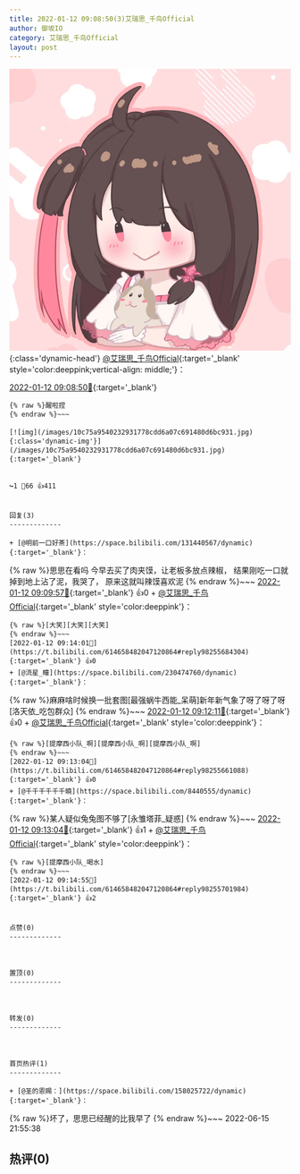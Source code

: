 ```yaml
---
title: 2022-01-12 09:08:50(3)艾瑞思_千鸟Official
author: 御坂IO
category: 艾瑞思_千鸟Official
layout: post
---
```


![img](/images/7e08840c56f251de28bdf766b647bd5fe9a5d50a.jpg){:class='dynamic-head'}
[@艾瑞思_千鸟Official](https://space.bilibili.com/1090010845/dynamic){:target='_blank' style='color:deeppink;vertical-align: middle;'}：

[2022-01-12 09:08:50🔗](https://t.bilibili.com/614658482047120864){:target='_blank'}

~~~
{% raw %}醒啦捏
{% endraw %}~~~

[![img](/images/10c75a9540232931778cdd6a07c691480d6bc931.jpg){:class='dynamic-img'}](/images/10c75a9540232931778cdd6a07c691480d6bc931.jpg){:target='_blank'}


↪️1 💬66 👍411


回复(3)
-------------

+ [@明前一口好茶](https://space.bilibili.com/131440567/dynamic){:target='_blank'}：
~~~
{% raw %}思思在看吗
今早去买了肉夹馍，让老板多放点辣椒，
结果刚吃一口就掉到地上沾了泥，我哭了，
原来这就叫辣馍喜欢泥
{% endraw %}~~~
[2022-01-12 09:09:57🔗](https://t.bilibili.com/614658482047120864#reply98255438400){:target='_blank'} 👍0
    + [@艾瑞思_千鸟Official](https://space.bilibili.com/1090010845/dynamic){:target='_blank' style='color:deeppink'}：
~~~
{% raw %}[大笑][大笑][大笑]
{% endraw %}~~~
[2022-01-12 09:14:01🔗](https://t.bilibili.com/614658482047120864#reply98255684304){:target='_blank'} 👍0
+ [@流星_瞳](https://space.bilibili.com/230474760/dynamic){:target='_blank'}：
~~~
{% raw %}麻麻啥时候换一批套图[最强蜗牛西能_呆萌]新年新气象了呀了呀了呀[洛天依_吃包群众]
{% endraw %}~~~
[2022-01-12 09:12:11🔗](https://t.bilibili.com/614658482047120864#reply98255566416){:target='_blank'} 👍0
    + [@艾瑞思_千鸟Official](https://space.bilibili.com/1090010845/dynamic){:target='_blank' style='color:deeppink'}：
~~~
{% raw %}[提摩西小队_啊][提摩西小队_啊][提摩西小队_啊]
{% endraw %}~~~
[2022-01-12 09:13:04🔗](https://t.bilibili.com/614658482047120864#reply98255661088){:target='_blank'} 👍0
+ [@千千千千千千曉](https://space.bilibili.com/8440555/dynamic){:target='_blank'}：
~~~
{% raw %}某人疑似兔兔图不够了[永雏塔菲_疑惑]
{% endraw %}~~~
[2022-01-12 09:13:04🔗](https://t.bilibili.com/614658482047120864#reply98255584912){:target='_blank'} 👍1
    + [@艾瑞思_千鸟Official](https://space.bilibili.com/1090010845/dynamic){:target='_blank' style='color:deeppink'}：
~~~
{% raw %}[提摩西小队_喝水]
{% endraw %}~~~
[2022-01-12 09:14:55🔗](https://t.bilibili.com/614658482047120864#reply98255701984){:target='_blank'} 👍2


点赞(0)
-------------



置顶(0)
-------------



转发(0)
-------------



首页热评(1)
-------------

+ [@圣的恩赐：](https://space.bilibili.com/158025722/dynamic){:target='_blank'}：
~~~
{% raw %}坏了，思思已经醒的比我早了
{% endraw %}~~~
2022-06-15 21:55:38


热评(0)
-------------



